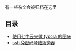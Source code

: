 有一些杂文会被归档在这里

## 目录

- [使用七牛云来做 typora 的图床](docs/normal/使用七牛云来做typora的图床)
- [ssh 免密码登陆服务器](docs/normal/ssh免密码登陆服务器)
